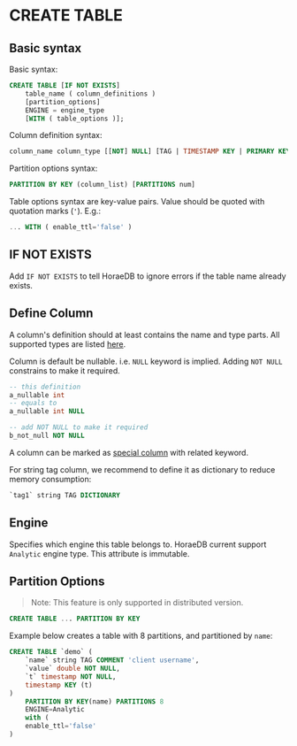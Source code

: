 # CREATE TABLE

## Basic syntax

Basic syntax:

```sql
CREATE TABLE [IF NOT EXISTS]
    table_name ( column_definitions )
    [partition_options]
    ENGINE = engine_type
    [WITH ( table_options )];
```

Column definition syntax:

```sql
column_name column_type [[NOT] NULL] [TAG | TIMESTAMP KEY | PRIMARY KEY] [DICTIONARY] [COMMENT '']
```

Partition options syntax:

```sql
PARTITION BY KEY (column_list) [PARTITIONS num]
```

Table options syntax are key-value pairs. Value should be quoted with quotation marks (`'`). E.g.:

```sql
... WITH ( enable_ttl='false' )
```

## IF NOT EXISTS

Add `IF NOT EXISTS` to tell HoraeDB to ignore errors if the table name already exists.

## Define Column

A column's definition should at least contains the name and type parts. All supported types are listed [here](../model/data_types.md).

Column is default be nullable. i.e. `NULL` keyword is implied. Adding `NOT NULL` constrains to make it required.

```sql
-- this definition
a_nullable int
-- equals to
a_nullable int NULL

-- add NOT NULL to make it required
b_not_null NOT NULL
```

A column can be marked as [special column](../model/special_columns.md) with related keyword.

For string tag column, we recommend to define it as dictionary to reduce memory consumption:

```sql
`tag1` string TAG DICTIONARY
```

## Engine

Specifies which engine this table belongs to. HoraeDB current support `Analytic` engine type. This attribute is immutable.

## Partition Options

> Note: This feature is only supported in distributed version.

```sql
CREATE TABLE ... PARTITION BY KEY
```

Example below creates a table with 8 partitions, and partitioned by `name`:

```sql
CREATE TABLE `demo` (
    `name` string TAG COMMENT 'client username',
    `value` double NOT NULL,
    `t` timestamp NOT NULL,
    timestamp KEY (t)
)
    PARTITION BY KEY(name) PARTITIONS 8
    ENGINE=Analytic
    with (
    enable_ttl='false'
)
```
